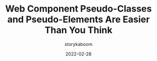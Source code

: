 ---
author: storykaboom
date: 2022-02-28
draft: true
publisher: css
tags:
  - html
  - css
  - components
target_url: https://css-tricks.com/web-component-pseudo-classes-and-pseudo-elements/
title: Web Component Pseudo-Classes and Pseudo-Elements Are Easier Than You Think
---